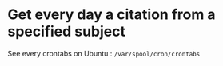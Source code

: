 # Get every day a citation from a specified subject 



See every crontabs on Ubuntu : `/var/spool/cron/crontabs`
